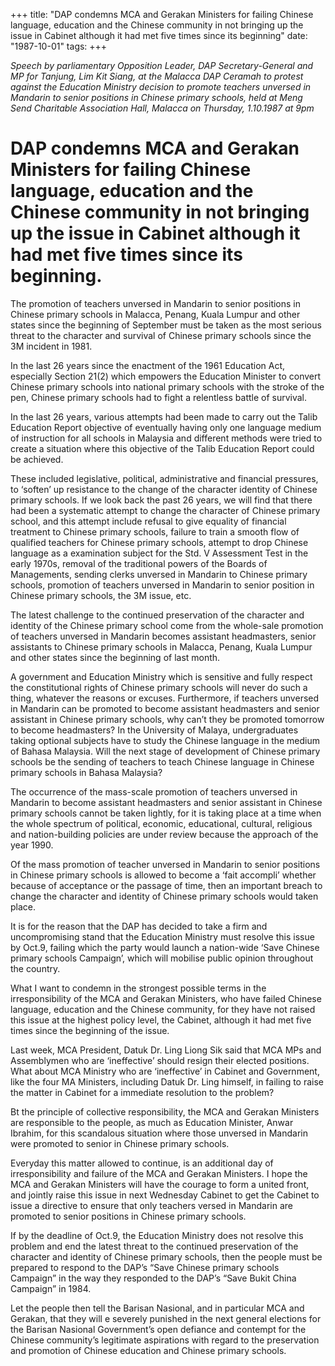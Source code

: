 +++ 
title: "DAP condemns MCA and Gerakan Ministers for failing Chinese language, education and the Chinese community in not bringing up the issue in Cabinet although it had met five times since its beginning"
date: "1987-10-01"
tags:
+++

_Speech by parliamentary Opposition Leader, DAP Secretary-General and MP for Tanjung, Lim Kit Siang, at the Malacca DAP Ceramah to protest against the Education Ministry decision to promote teachers unversed in Mandarin to senior positions in Chinese primary schools, held at Meng Send Charitable Association Hall, Malacca on Thursday, 1.10.1987 at 9pm_

# DAP condemns MCA and Gerakan Ministers for failing Chinese language, education and the Chinese community in not bringing up the issue in Cabinet although it had met five times since its beginning.

The promotion of teachers unversed in Mandarin to senior positions in Chinese primary schools in Malacca, Penang, Kuala Lumpur and other states since the beginning of September must be taken as the most serious threat to the character and survival of Chinese primary schools since the 3M incident in 1981.</u>

In the last 26 years since the enactment of the 1961 Education Act, especially Section 21(2) which empowers the Education Minister to convert Chinese primary schools into national primary schools with the stroke of the pen, Chinese primary schools had to fight a relentless battle of survival.

In the last 26 years, various attempts had been made to carry out the Talib Education Report objective of eventually having only one language medium of instruction for all schools in Malaysia and different methods were tried to create a situation where this objective of the Talib Education Report could be achieved.

These included legislative, political, administrative and financial pressures, to ‘soften’ up resistance to the change of the character identity of Chinese primary schools. If we look back the past 26 years, we will find that there had been a systematic attempt to change the character of Chinese primary school, and this attempt include refusal to give equality of financial treatment to Chinese primary schools, failure to train a smooth flow of qualified teachers for Chinese primary schools, attempt to drop Chinese language as a examination subject for the Std. V Assessment Test in the early 1970s, removal of the traditional powers of the Boards of Managements, sending clerks unversed in Mandarin to Chinese primary schools, promotion of teachers unversed in Mandarin to senior position in Chinese primary schools, the 3M issue, etc.

The latest challenge to the continued preservation of the character and identity of the Chinese primary school come from the whole-sale promotion of teachers unversed in Mandarin becomes assistant headmasters, senior assistants to Chinese primary schools in Malacca, Penang, Kuala Lumpur and other states since the beginning of last month.

A government and Education Ministry which is sensitive and fully respect the constitutional rights of Chinese primary schools will never do such a thing, whatever the reasons or excuses. Furthermore, if teachers unversed in Mandarin can be promoted to become assistant headmasters and senior assistant in Chinese primary schools, why can’t they be promoted tomorrow to become headmasters?
In the University of Malaya, undergraduates taking optional subjects have to study the Chinese language in the medium of Bahasa Malaysia. Will the next stage of development of Chinese primary schools be the sending of teachers to teach Chinese language in Chinese primary schools in Bahasa Malaysia?

The occurrence of the mass-scale promotion of teachers unversed in Mandarin to become assistant headmasters and senior assistant in Chinese primary schools cannot be taken lightly, for it is taking place at a time when the whole spectrum of political, economic, educational, cultural, religious and nation-building policies are under review because the approach of the year 1990.

Of the mass promotion of teacher unversed in Mandarin to senior positions in Chinese primary schools is allowed to become a ‘fait accompli’ whether because of acceptance or the passage of time, then an important breach to change the character and identity of Chinese primary schools would taken place.

It is for the reason that the DAP has decided to take a firm and uncompromising stand that the Education Ministry must resolve this issue by Oct.9, failing which the party would launch a nation-wide ‘Save Chinese primary schools Campaign’, which will mobilise public opinion throughout the country.

What I want to condemn in the strongest possible terms in the irresponsibility of the MCA and Gerakan Ministers, who have failed Chinese language, education and the Chinese community, for they have not raised this issue at the highest policy level, the Cabinet, although it had met five times since the beginning of the issue.

Last week, MCA President, Datuk Dr. Ling Liong Sik said that MCA MPs and Assemblymen who are ‘ineffective’ should resign their elected positions. What about MCA Ministry who are ‘ineffective’ in Cabinet and Government, like the four MA Ministers, including Datuk Dr. Ling himself, in failing to raise the matter in Cabinet for a immediate resolution to the problem?

Bt the principle of collective responsibility, the MCA and Gerakan Ministers are responsible to the people, as much as Education Minister, Anwar Ibrahim, for this scandalous situation where those unversed in Mandarin were promoted to senior in Chinese primary schools.

Everyday this matter allowed to continue, is an additional day of irresponsibility and failure of the MCA and Gerakan Ministers. I hope the MCA and Gerakan Ministers will have the courage to form a united front, and jointly raise this issue in next Wednesday Cabinet to get the Cabinet to issue a directive to ensure that only teachers versed in Mandarin are promoted to senior positions in Chinese primary schools.

If by the deadline of Oct.9, the Education Ministry does not resolve this problem and end the latest threat to the continued preservation of the character and identity of Chinese primary schools, then the people must be prepared to respond to the DAP’s “Save Chinese primary schools Campaign” in the way they responded to the DAP’s “Save Bukit China Campaign” in 1984.

Let the people then tell the Barisan Nasional, and in particular MCA and Gerakan, that they will e severely punished in the next general elections for the Barisan Nasional Government’s open defiance and contempt for the Chinese community’s legitimate aspirations with regard to the preservation and promotion of Chinese education and Chinese primary schools.
 
